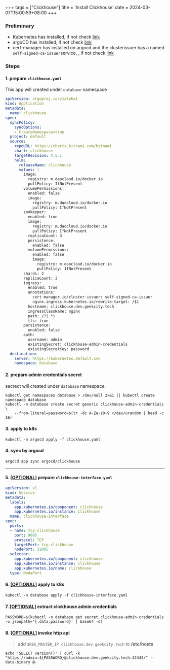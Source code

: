 +++
tags = ["Clickhouse"]
title = 'Install Clickhouse'
date = 2024-03-07T15:00:59+08:00
+++

### Preliminary
- Kubernetes has installed, if not check [link](kubernetes/command/install/index.html)
- argoCD has installed, if not check [link](kubernetes/argo/argo-cd/argocd/index.html)
- cert-manager has installed on argocd and the clusterissuer has a named `self-signed-ca-issuer`service, , if not check [link](kubernetes/command/install/index.html)

### Steps
#### 1. prepare `clickhouse.yaml`
This app will created under `database` namespace
```yaml
apiVersion: argoproj.io/v1alpha1
kind: Application
metadata:
  name: clickhouse
spec:
  syncPolicy:
    syncOptions:
    - CreateNamespace=true
  project: default
  source:
    repoURL: https://charts.bitnami.com/bitnami
    chart: clickhouse
    targetRevision: 4.5.1
    helm:
      releaseName: clickhouse
      values: |
        image:
          registry: m.daocloud.io/docker.io
          pullPolicy: IfNotPresent
        volumePermissions:
          enabled: false
          image:
            registry: m.daocloud.io/docker.io
            pullPolicy: IfNotPresent
        zookeeper:
          enabled: true
          image:
            registry: m.daocloud.io/docker.io
            pullPolicy: IfNotPresent
          replicaCount: 3
          persistence:
            enabled: false
          volumePermissions:
            enabled: false
            image:
              registry: m.daocloud.io/docker.io
              pullPolicy: IfNotPresent
        shards: 2
        replicaCount: 3
        ingress:
          enabled: true
          annotations:
            cert-manager.io/cluster-issuer: self-signed-ca-issuer
            nginx.ingress.kubernetes.io/rewrite-target: /$1
          hostname: clickhouse.dev.geekcity.tech
          ingressClassName: nginx
          path: /?(.*)
          tls: true
        persistence:
          enabled: false
        auth:
          username: admin
          existingSecret: clickhouse-admin-credentials
          existingSecretKey: password
  destination:
    server: https://kubernetes.default.svc
    namespace: database
```

#### 2. prepare admin credentials secret
secrect will created under `database` namespace.
```shell
kubectl get namespaces database > /dev/null 2>&1 || kubectl create namespace database
kubectl -n database create secret generic clickhouse-admin-credentials \
    --from-literal=password=$(tr -dc A-Za-z0-9 </dev/urandom | head -c 16)
```

#### 3. apply to k8s
```shell
kubectl -n argocd apply -f clickhouse.yaml
```

#### 4. sync by argocd
```shell
argocd app sync argocd/clickhouse
```


---

#### 5. [[OPTIONAL]]() prepare `clickhouse-interface.yaml`
```yaml
apiVersion: v1
kind: Service
metadata:
  labels:
    app.kubernetes.io/component: clickhouse
    app.kubernetes.io/instance: clickhouse
  name: clickhouse-interface
spec:
  ports:
  - name: tcp-clickhouse
    port: 9005
    protocol: TCP
    targetPort: tcp-clickhouse
    nodePort: 32005
  selector:
    app.kubernetes.io/component: clickhouse
    app.kubernetes.io/instance: clickhouse
    app.kubernetes.io/name: clickhouse
  type: NodePort
```

#### 6. [[OPTIONAL]]() apply to k8s
```shell
kubectl -n database apply -f clickhouse-interface.yaml
```

#### 7. [[OPTIONAL]]() extract clickhouse admin credentials 
```shell
PASSWORD=$(kubectl -n database get secret clickhouse-admin-credentials -o jsonpath='{.data.password}' | base64 -d)
```

#### 8. [[OPTIONAL]]() invoke http api
> add `$K8S_MASTER_IP clickhouse.dev.geekcity.tech` to **/etc/hosts**
```shell
echo 'SELECT version()' | curl -k "https://admin:${PASSWORD}@clickhouse.dev.geekcity.tech:32443/" --data-binary @-
```